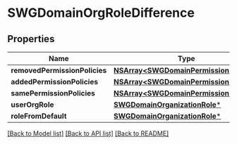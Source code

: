 # SWGDomainOrgRoleDifference

## Properties
Name | Type | Description | Notes
------------ | ------------- | ------------- | -------------
**removedPermissionPolicies** | [**NSArray&lt;SWGDomainPermissionPolicy&gt;***](SWGDomainPermissionPolicy.md) |  | [optional] 
**addedPermissionPolicies** | [**NSArray&lt;SWGDomainPermissionPolicy&gt;***](SWGDomainPermissionPolicy.md) |  | [optional] 
**samePermissionPolicies** | [**NSArray&lt;SWGDomainPermissionPolicy&gt;***](SWGDomainPermissionPolicy.md) |  | [optional] 
**userOrgRole** | [**SWGDomainOrganizationRole***](SWGDomainOrganizationRole.md) |  | [optional] 
**roleFromDefault** | [**SWGDomainOrganizationRole***](SWGDomainOrganizationRole.md) |  | [optional] 

[[Back to Model list]](../README.md#documentation-for-models) [[Back to API list]](../README.md#documentation-for-api-endpoints) [[Back to README]](../README.md)


